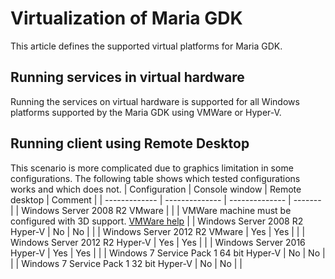 # Virtualization of Maria GDK

This article defines the supported virtual platforms for Maria GDK.

## Running services in virtual hardware

Running the services on virtual hardware is supported for all Windows platforms supported by the Maria GDK using VMWare or Hyper-V.

## Running client using Remote Desktop

This scenario is more complicated due to graphics limitation in some configurations. The following table shows which tested configurations works and which does not.
 | Configuration                           | Console window | Remote desktop | Comment                                                                                                                                                                                                              | 
 | -------------                           | -------------- | -------------- | -------                                                                                                                                                                                                              | 
 | Windows Server 2008 R2 VMware           |                |                | VMWare machine must be configured with 3D support. [VMWare help](https///​pubs.vmware.com/​vsphere-55/​index.jsp?​topic=%2Fcom.vmware.vsphere.vm_admin.doc%2FGUID-E03ED27D-E469-4115-80E1-435125D6168B.html) | 
 | Windows Server 2008 R2 Hyper-V          | No             | No             |                                                                                                                                                                                                                      | 
 | Windows Server 2012 R2 VMware           | Yes            | Yes            |                                                                                                                                                                                                                      | 
 | Windows Server 2012 R2 Hyper-V          | Yes            | Yes            |                                                                                                                                                                                                                      | 
 | Windows Server 2016 Hyper-V             | Yes            | Yes            |                                                                                                                                                                                                                      | 
 | Windows 7 Service Pack 1 64 bit Hyper-V | No             | No             |                                                                                                                                                                                                                      | 
 | Windows 7 Service Pack 1 32 bit Hyper-V | No             | No             |                                                                                                                                                                                                                      | 

